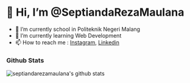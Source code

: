 # 👋 Hi, I’m @SeptiandaRezaMaulana
- 🏫 I’m currently school in Politeknik Negeri Malang
- 🌱 I’m currently learning Web Development
- 📫 How to reach me : [Instagram](https://www.instagram.com/siusiu.rm7/), [Linkedin](https://www.linkedin.com/in/septianda-r-ab2040130/)

### Github Stats

![septiandarezamaulana's github stats](https://github-readme-stats.vercel.app/api?username=septiandarezamaulana&show_icons=true&count_private=true&theme=tokyonight)
